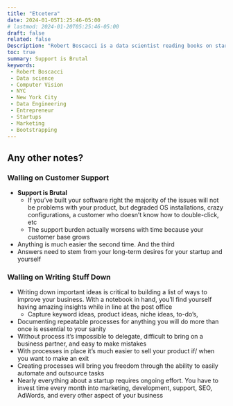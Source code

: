 ```yaml
---
title: "Etcetera"
date: 2024-01-05T1:25:46-05:00
# lastmod: 2024-01-20T05:25:46-05:00
draft: false
related: false
Description: "Robert Boscacci is a data scientist reading books on startups and micro-saas" # Keep to 150-160 chars
toc: true
summary: Support is Brutal
keywords:
 - Robert Boscacci
 - Data science
 - Computer Vision
 - NYC
 - New York City
 - Data Engineering
 - Entrepreneur
 - Startups
 - Marketing
 - Bootstrapping
---
```


## Any other notes?

### Walling on Customer Support

* __Support is Brutal__
  * If you’ve built your software right the majority of the issues will not be problems with your product, but degraded OS installations, crazy configurations, a customer who doesn’t know how to double-click, etc
  * The support burden actually worsens with time because your customer base grows
* Anything is much easier the second time. And the third
* Answers need to stem from your long-term desires for your startup and yourself

### Walling on Writing Stuff Down

* Writing down important ideas is critical to building a list of ways to improve your business. With a notebook in hand, you’ll find yourself having amazing insights while in line at the post office
  * Capture keyword ideas, product ideas, niche ideas, to-do’s,
* Documenting repeatable processes for anything you will do more than once is essential to your sanity
* Without process it’s impossible to delegate, difficult to bring on a business partner, and easy to make mistakes
* With processes in place it’s much easier to sell your product if/ when you want to make an exit
* Creating processes will bring you freedom through the ability to easily automate and outsource tasks
* Nearly everything about a startup requires ongoing effort. You have to invest time every month into marketing, development, support, SEO, AdWords, and every other aspect of your business
